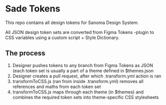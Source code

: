 # Sade Tokens

This repo contains all design tokens for Sanoma Design System. 

All JSON design token sets are converted from Figma Tokens -plugin to CSS variables using a custom script + Style Dictionary.

## The process

1. Designer pushes tokens to any branch from Figma Tokens as JSON (each token set is usually a part of a theme defined in $themes.json
2. Designer creates a pull request, after which .transform.yml action is ran
3. transformToCSS.js (ran from inside .transform.yml) removes all references and maths from each token set
4. transformToCSS.js maps through each theme (in $themes) and combines the required token sets into theme-specific CSS stylesheets
